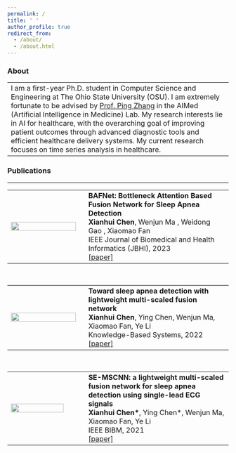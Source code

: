 ```yaml
---
permalink: /
title: ' '
author_profile: true
redirect_from: 
  - /about/
  - /about.html
---
```

### About
<table width="800" align="center" border="0" cellspacing="0" cellpadding="0">
      <tr>
          <td style="width:100%; vertical-align:middle">
              I am a first-year Ph.D. student in Computer Science and Engineering at The Ohio State University (OSU). I am extremely fortunate to be advised by <a href="https://www.pingzhang.net/">Prof. Ping Zhang</a> in the AIMed (Artificial Intelligence in Medicine) Lab. My research interests lie in AI for healthcare, with the overarching goal of improving patient outcomes through advanced diagnostic tools and efficient healthcare delivery systems. My current research focuses on time series analysis in healthcare.
          </td>
      </tr>
</table>

### Publications
*********
<table width="800" align="center" border="0" cellspacing="0" cellpadding="0">
      <tr>
          <td style="width:35%; vertical-align:middle; padding-right: 20px;">
              <div class="image-container">
                 <img src="/images/JBHI23.png" width="100%"> 
              </div>
          </td>
          <td style="width:65%; vertical-align:middle">
              <papertext>
                  <papertitle> <strong>BAFNet: Bottleneck Attention Based Fusion Network for Sleep Apnea Detection</strong></papertitle>
                  <br>
              <strong>Xianhui Chen</strong>,
              Wenjun Ma , Weidong Gao , Xiaomao Fan
              <br>
              IEEE Journal of Biomedical and Health Informatics (JBHI), 2023
              <br>
              <a href="https://doi.org/10.1109/JBHI.2023.3278657">[paper]</a>
              </papertext>
          </td>
      </tr>
</table>
<br>
<table width="800" align="center" border="0" cellspacing="0" cellpadding="0">
      <tr>
          <td style="width:35%; vertical-align:middle; padding-right: 20px;">
              <div class="image-container">
                 <img src="/images/KBS22.jpg" width="100%"> 
              </div>
          </td>
          <td style="width:65%; vertical-align:middle">
              <papertext>
                  <papertitle> <strong>Toward sleep apnea detection with lightweight multi-scaled fusion network</strong></papertitle>
                  <br>
              <strong>Xianhui Chen</strong>,
              Ying Chen, Wenjun Ma, Xiaomao Fan, Ye Li
              <br>
              Knowledge-Based Systems, 2022
              <br>
              <a href="https://doi.org/10.1016/j.knosys.2022.108783">[paper]</a>
              </papertext>
          </td>
      </tr>
</table>
<br>
<table width="800" align="center" border="0" cellspacing="0" cellpadding="0">
      <tr>
          <td style="width:35%; vertical-align:middle; padding-right: 20px;">
              <div class="image-container">
                 <img src="/images/BIBM21.png" width="90%"> 
              </div>
          </td>
          <td style="width:65%; vertical-align:middle">
              <papertext>
                  <papertitle> <strong>SE-MSCNN: a lightweight multi-scaled fusion network for sleep apnea detection using single-lead ECG signals</strong></papertitle>
                  <br>
              <strong>Xianhui Chen*</strong>,
              Ying Chen*, Wenjun Ma, Xiaomao Fan, Ye Li
              <br>
              IEEE BIBM, 2021
              <br>
              <a href="https://doi.org/10.1109/BIBM52615.2021.9669358">[paper]</a>
              </papertext>
          </td>
      </tr>
</table>
